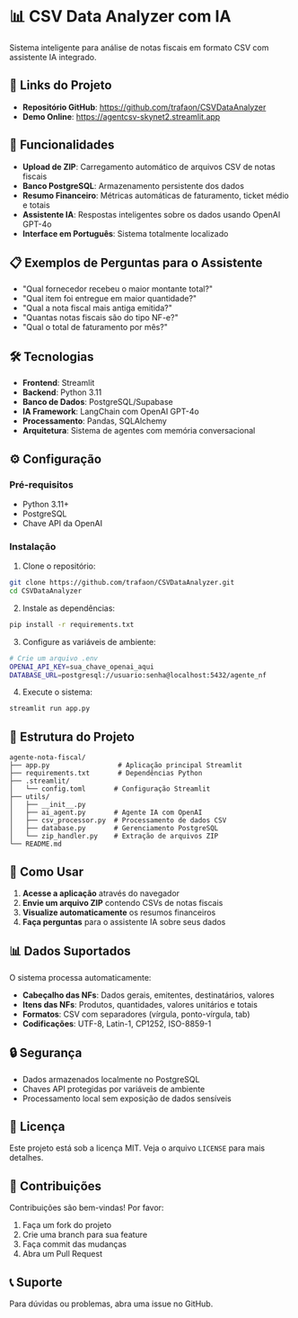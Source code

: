 # 📊 CSV Data Analyzer com IA

Sistema inteligente para análise de notas fiscais em formato CSV com assistente IA integrado.

## 🔗 Links do Projeto

- **Repositório GitHub**: https://github.com/trafaon/CSVDataAnalyzer
- **Demo Online**: https://agentcsv-skynet2.streamlit.app

## 🚀 Funcionalidades

- **Upload de ZIP**: Carregamento automático de arquivos CSV de notas fiscais
- **Banco PostgreSQL**: Armazenamento persistente dos dados
- **Resumo Financeiro**: Métricas automáticas de faturamento, ticket médio e totais
- **Assistente IA**: Respostas inteligentes sobre os dados usando OpenAI GPT-4o
- **Interface em Português**: Sistema totalmente localizado

## 📋 Exemplos de Perguntas para o Assistente

- "Qual fornecedor recebeu o maior montante total?"
- "Qual item foi entregue em maior quantidade?"
- "Qual a nota fiscal mais antiga emitida?"
- "Quantas notas fiscais são do tipo NF-e?"
- "Qual o total de faturamento por mês?"

## 🛠️ Tecnologias

- **Frontend**: Streamlit
- **Backend**: Python 3.11
- **Banco de Dados**: PostgreSQL/Supabase
- **IA Framework**: LangChain com OpenAI GPT-4o
- **Processamento**: Pandas, SQLAlchemy
- **Arquitetura**: Sistema de agentes com memória conversacional

## ⚙️ Configuração

### Pré-requisitos

- Python 3.11+
- PostgreSQL
- Chave API da OpenAI

### Instalação

1. Clone o repositório:
```bash
git clone https://github.com/trafaon/CSVDataAnalyzer.git
cd CSVDataAnalyzer
```

2. Instale as dependências:
```bash
pip install -r requirements.txt
```

3. Configure as variáveis de ambiente:
```bash
# Crie um arquivo .env
OPENAI_API_KEY=sua_chave_openai_aqui
DATABASE_URL=postgresql://usuario:senha@localhost:5432/agente_nf
```

4. Execute o sistema:
```bash
streamlit run app.py
```

## 📂 Estrutura do Projeto

```
agente-nota-fiscal/
├── app.py                 # Aplicação principal Streamlit
├── requirements.txt       # Dependências Python
├── .streamlit/
│   └── config.toml       # Configuração Streamlit
├── utils/
│   ├── __init__.py
│   ├── ai_agent.py       # Agente IA com OpenAI
│   ├── csv_processor.py  # Processamento de dados CSV
│   ├── database.py       # Gerenciamento PostgreSQL
│   └── zip_handler.py    # Extração de arquivos ZIP
└── README.md
```

## 🎯 Como Usar

1. **Acesse a aplicação** através do navegador
2. **Envie um arquivo ZIP** contendo CSVs de notas fiscais
3. **Visualize automaticamente** os resumos financeiros
4. **Faça perguntas** para o assistente IA sobre seus dados

## 📊 Dados Suportados

O sistema processa automaticamente:
- **Cabeçalho das NFs**: Dados gerais, emitentes, destinatários, valores
- **Itens das NFs**: Produtos, quantidades, valores unitários e totais
- **Formatos**: CSV com separadores (vírgula, ponto-vírgula, tab)
- **Codificações**: UTF-8, Latin-1, CP1252, ISO-8859-1

## 🔒 Segurança

- Dados armazenados localmente no PostgreSQL
- Chaves API protegidas por variáveis de ambiente
- Processamento local sem exposição de dados sensíveis

## 📄 Licença

Este projeto está sob a licença MIT. Veja o arquivo `LICENSE` para mais detalhes.

## 🤝 Contribuições

Contribuições são bem-vindas! Por favor:

1. Faça um fork do projeto
2. Crie uma branch para sua feature
3. Faça commit das mudanças
4. Abra um Pull Request

## 📞 Suporte

Para dúvidas ou problemas, abra uma issue no GitHub.